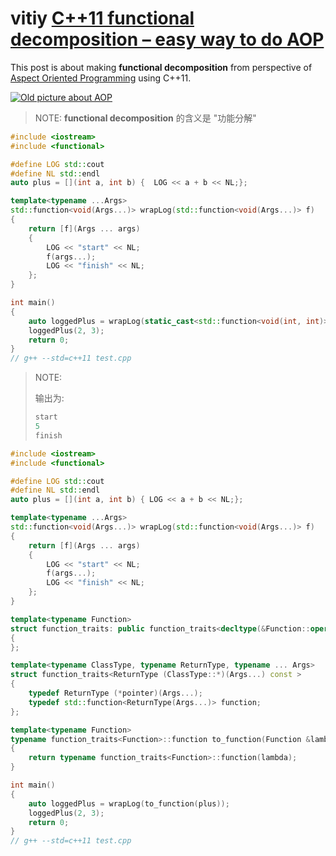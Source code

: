 # vitiy [C++11 functional decomposition – easy way to do AOP](http://vitiy.info/c11-functional-decomposition-easy-way-to-do-aop/)

This post is about making **functional decomposition** from perspective of [Aspect Oriented Programming](http://en.wikipedia.org/wiki/Aspect-oriented_programming) using C++11.

[![Old picture about AOP](http://vitiy.info/wp-content/uploads/2015/02/aop_1.jpg)](http://vitiy.info/wp-content/uploads/2015/02/aop_1.jpg)



> NOTE: **functional decomposition** 的含义是 "功能分解"

```C++
#include <iostream>
#include <functional>

#define LOG std::cout
#define NL std::endl
auto plus = [](int a, int b) {	LOG << a + b << NL;};                      // the body of the function ends

template<typename ...Args>
std::function<void(Args...)> wrapLog(std::function<void(Args...)> f)
{
	return [f](Args ... args)
	{
		LOG << "start" << NL;
		f(args...);
		LOG << "finish" << NL;
	};
}

int main()
{
	auto loggedPlus = wrapLog(static_cast<std::function<void(int, int)>>(plus));
	loggedPlus(2, 3);
	return 0;
}
// g++ --std=c++11 test.cpp


```

> NOTE:
>
> 输出为:
>
> ```C++
> start
> 5
> finish
> ```
>
> 



```C++
#include <iostream>
#include <functional>

#define LOG std::cout
#define NL std::endl
auto plus = [](int a, int b) { LOG << a + b << NL;};                      // the body of the function ends

template<typename ...Args>
std::function<void(Args...)> wrapLog(std::function<void(Args...)> f)
{
	return [f](Args ... args)
	{
		LOG << "start" << NL;
		f(args...);
		LOG << "finish" << NL;
	};
}

template<typename Function>
struct function_traits: public function_traits<decltype(&Function::operator())>
{
};

template<typename ClassType, typename ReturnType, typename ... Args>
struct function_traits<ReturnType (ClassType::*)(Args...) const >
{
	typedef ReturnType (*pointer)(Args...);
	typedef std::function<ReturnType(Args...)> function;
};

template<typename Function>
typename function_traits<Function>::function to_function(Function &lambda)
{
	return typename function_traits<Function>::function(lambda);
}

int main()
{
	auto loggedPlus = wrapLog(to_function(plus));
	loggedPlus(2, 3);
	return 0;
}
// g++ --std=c++11 test.cpp


```

